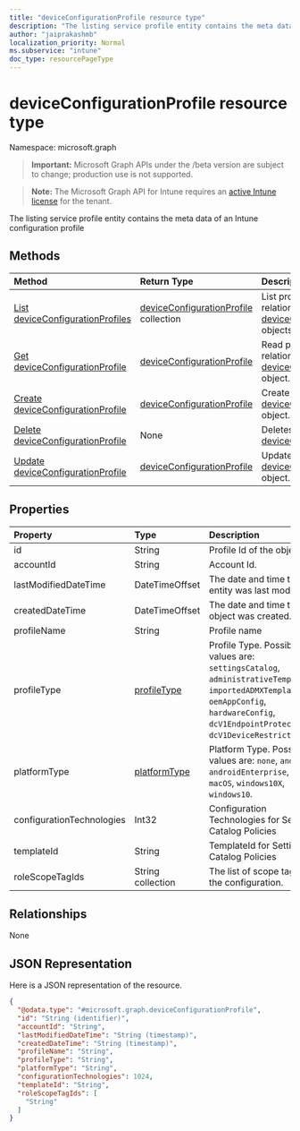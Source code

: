 ```yaml
---
title: "deviceConfigurationProfile resource type"
description: "The listing service profile entity contains the meta data of an Intune configuration profile "
author: "jaiprakashmb"
localization_priority: Normal
ms.subservice: "intune"
doc_type: resourcePageType
---
```


# deviceConfigurationProfile resource type

Namespace: microsoft.graph

> **Important:** Microsoft Graph APIs under the /beta version are subject to change; production use is not supported.

> **Note:** The Microsoft Graph API for Intune requires an [active Intune license](https://go.microsoft.com/fwlink/?linkid=839381) for the tenant.

The listing service profile entity contains the meta data of an Intune configuration profile 

## Methods
|Method|Return Type|Description|
|:---|:---|:---|
|[List deviceConfigurationProfiles](../api/intune-policylistingservice-deviceconfigurationprofile-list.md)|[deviceConfigurationProfile](../resources/intune-policylistingservice-deviceconfigurationprofile.md) collection|List properties and relationships of the [deviceConfigurationProfile](../resources/intune-policylistingservice-deviceconfigurationprofile.md) objects.|
|[Get deviceConfigurationProfile](../api/intune-policylistingservice-deviceconfigurationprofile-get.md)|[deviceConfigurationProfile](../resources/intune-policylistingservice-deviceconfigurationprofile.md)|Read properties and relationships of the [deviceConfigurationProfile](../resources/intune-policylistingservice-deviceconfigurationprofile.md) object.|
|[Create deviceConfigurationProfile](../api/intune-policylistingservice-deviceconfigurationprofile-create.md)|[deviceConfigurationProfile](../resources/intune-policylistingservice-deviceconfigurationprofile.md)|Create a new [deviceConfigurationProfile](../resources/intune-policylistingservice-deviceconfigurationprofile.md) object.|
|[Delete deviceConfigurationProfile](../api/intune-policylistingservice-deviceconfigurationprofile-delete.md)|None|Deletes a [deviceConfigurationProfile](../resources/intune-policylistingservice-deviceconfigurationprofile.md).|
|[Update deviceConfigurationProfile](../api/intune-policylistingservice-deviceconfigurationprofile-update.md)|[deviceConfigurationProfile](../resources/intune-policylistingservice-deviceconfigurationprofile.md)|Update the properties of a [deviceConfigurationProfile](../resources/intune-policylistingservice-deviceconfigurationprofile.md) object.|

## Properties
|Property|Type|Description|
|:---|:---|:---|
|id|String|Profile Id of the object.|
|accountId|String|Account Id.|
|lastModifiedDateTime|DateTimeOffset|The date and time the entity was last modified.|
|createdDateTime|DateTimeOffset|The date and time the object was created.|
|profileName|String|Profile name|
|profileType|[profileType](../resources/intune-policylistingservice-profiletype.md)|Profile Type. Possible values are: `settingsCatalog`, `administrativeTemplates`, `importedADMXTemplates`, `oemAppConfig`, `hardwareConfig`, `dcV1EndpointProtection`, `dcV1DeviceRestrictions`.|
|platformType|[platformType](../resources/intune-policylistingservice-platformtype.md)|Platform Type. Possible values are: `none`, `android`, `androidEnterprise`, `iOS`, `macOS`, `windows10X`, `windows10`.|
|configurationTechnologies|Int32|Configuration Technologies for Settins Catalog Policies|
|templateId|String|TemplateId for Settings Catalog Policies|
|roleScopeTagIds|String collection|The list of scope tags for the configuration.|

## Relationships
None

## JSON Representation
Here is a JSON representation of the resource.
<!-- {
  "blockType": "resource",
  "keyProperty": "id",
  "@odata.type": "microsoft.graph.deviceConfigurationProfile"
}
-->
``` json
{
  "@odata.type": "#microsoft.graph.deviceConfigurationProfile",
  "id": "String (identifier)",
  "accountId": "String",
  "lastModifiedDateTime": "String (timestamp)",
  "createdDateTime": "String (timestamp)",
  "profileName": "String",
  "profileType": "String",
  "platformType": "String",
  "configurationTechnologies": 1024,
  "templateId": "String",
  "roleScopeTagIds": [
    "String"
  ]
}
```
